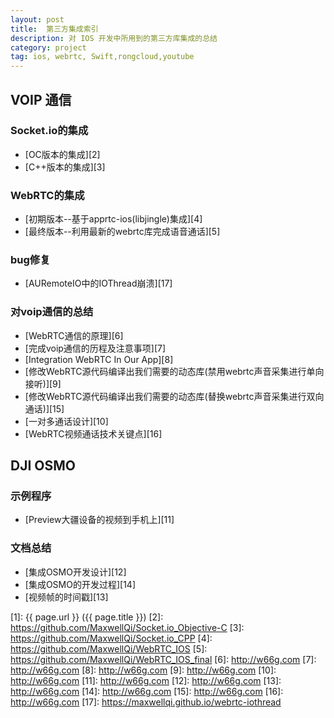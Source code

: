 ```yaml
---
layout: post
title:  第三方集成索引
description: 对 IOS 开发中所用到的第三方库集成的总结
category: project
tag: ios, webrtc, Swift,rongcloud,youtube
---
```


## VOIP 通信

### Socket.io的集成
	
- [OC版本的集成][2]
- [C++版本的集成][3]

### WebRTC的集成

- [初期版本--基于apprtc-ios(libjingle)集成][4]
- [最终版本--利用最新的webrtc库完成语音通话][5]

### bug修复

 - [AURemoteIO中的IOThread崩溃][17]


### 对voip通信的总结

- [WebRTC通信的原理][6]
- [完成voip通信的历程及注意事项][7]
- [Integration WebRTC In Our App][8]
- [修改WebRTC源代码编译出我们需要的动态库(禁用webrtc声音采集进行单向接听)][9]
- [修改WebRTC源代码编译出我们需要的动态库(替换webrtc声音采集进行双向通话)][15]
- [一对多通话设计][10]
- [WebRTC视频通话技术关键点][16]

## DJI OSMO

### 示例程序

- [Preview大疆设备的视频到手机上][11]

### 文档总结

- [集成OSMO开发设计][12]
- [集成OSMO的开发过程][14]
- [视频帧的时间戳][13]




[MaxwellQi]: https://maxwellqi.github.io "MaxwellQi"
[1]: {{ page.url }} ({{ page.title }})
[2]: https://github.com/MaxwellQi/Socket.io_Objective-C
[3]: https://github.com/MaxwellQi/Socket.io_CPP
[4]: https://github.com/MaxwellQi/WebRTC_IOS
[5]: https://github.com/MaxwellQi/WebRTC_IOS_final
[6]: http://w66g.com
[7]: http://w66g.com
[8]: http://w66g.com
[9]: http://w66g.com
[10]: http://w66g.com
[11]: http://w66g.com
[12]: http://w66g.com
[13]: http://w66g.com
[14]: http://w66g.com
[15]: http://w66g.com
[16]: http://w66g.com
[17]: https://maxwellqi.github.io/webrtc-iothread
